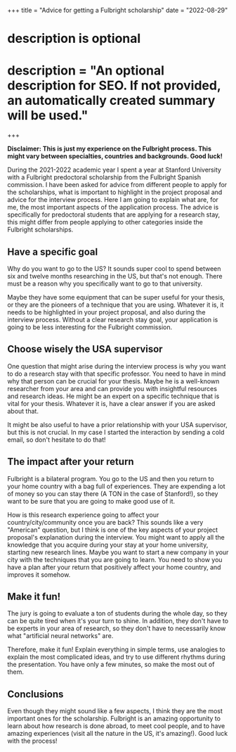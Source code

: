 +++
title = "Advice for getting a Fulbright scholarship"
date = "2022-08-29"

#
# description is optional
#
# description = "An optional description for SEO. If not provided, an automatically created summary will be used."

+++


 **Disclaimer: This is just my experience on the Fulbright process. This might vary between specialties, countries and backgrounds. Good luck!**

During the 2021-2022 academic year I spent a year at Stanford University with a Fulbright predoctoral scholarship from the Fulbright Spanish commission. I have been asked for advice from different people to apply for the scholarships, what is important to highlight in the project proposal and advice for the interview process. Here I am going to explain what are, for me, the most important aspects of the application process. The advice is specifically for predoctoral students that are applying for a research stay, this might differ from people applying to other categories inside the Fulbright scholarships.

## Have a specific goal
Why do you want to go to the US? It sounds super cool to spend between six and twelve months researching in the US, but that's not enough. There must be a reason why you specifically want to go to that university. 

Maybe they have some equipment that can be super useful for your thesis, or they are the pioneers of a technique that you are using. Whatever it is, it needs to be highlighted in your project proposal, and also during the interview process. Without a clear research stay goal, your application is going to be less interesting for the Fulbright commission. 

## Choose wisely the USA supervisor
One question that might arise during the interview process is why you want to do a research stay with that specific professor. You need to have in mind why that person can be crucial for your thesis. Maybe he is a well-known researcher from your area and can provide you with insightful resources and research ideas. He might be an expert on a specific technique that is vital for your thesis. Whatever it is, have a clear answer if you are asked about that.

It might be also useful to have a prior relationship with your USA supervisor, but this is not crucial. In my case I started the interaction by sending a cold email, so don't hesitate to do that!

## The impact after your return
Fulbright is a bilateral program. You go to the US and then you return to your home country with a bag full of experiences. They are expending a lot of money so you can stay there (A TON in the case of Stanford!), so they want to be sure that you are going to make good use of it. 

How is this research experience going to affect your country/city/community once you are back? This sounds like a very "American" question, but I think is one of the key aspects of your project proposal's explanation during the interview. You might want to apply all the knowledge that you acquire during your stay at your home university, starting new research lines. Maybe you want to start a new company in your city with the techniques that you are going to learn. You need to show you have a plan after your return that positively affect your home country, and improves it somehow.

## Make it fun!
The jury is going to evaluate a ton of students during the whole day, so they can be quite tired when it's your turn to shine. In addition, they don't have to be experts in your area of research, so they don't have to necessarily know what "artificial neural networks" are. 

Therefore, make it fun! Explain everything in simple terms, use analogies to explain the most complicated ideas, and try to use different rhythms during the presentation. You have only a few minutes, so make the most out of them.

## Conclusions
Even though they might sound like a few aspects, I think they are the most important ones for the scholarship. Fulbright is an amazing opportunity to learn about how research is done abroad, to meet cool people, and to have amazing experiences (visit all the nature in the US, it's amazing!). Good luck with the process!
